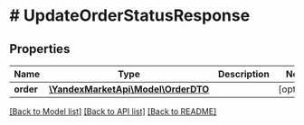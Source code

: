 # # UpdateOrderStatusResponse

## Properties

Name | Type | Description | Notes
------------ | ------------- | ------------- | -------------
**order** | [**\YandexMarketApi\Model\OrderDTO**](OrderDTO.md) |  | [optional]

[[Back to Model list]](../../README.md#models) [[Back to API list]](../../README.md#endpoints) [[Back to README]](../../README.md)
